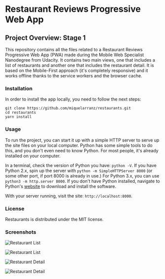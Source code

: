 # Restaurant Reviews Progressive Web App

## Project Overview: Stage 1

This repository contains all the files related to a Restaurant Reviews Progressive Web App (PWA) made during the Mobile Web Specialist Nanodegree from Udacity. It contains two main views, one that includes a list of restaurants and another one that includes the restaurant detail. It is based on the Mobile-First approach (it's completely responsive) and it works offline thanks to the service workers and the browser cache.

### Installation

In order to install the app locally, you need to follow the next steps:

```
git clone https://github.com/miquelarranz/restaurants.git
cd restaurants
yarn install
```

### Usage

To run the project, you can start it up with a simple HTTP server to serve up the site files on your local computer. Python has some simple tools to do this, and you don't even need to know Python. For most people, it's already installed on your computer.

In a terminal, check the version of Python you have: `python -V`. If you have Python 2.x, spin up the server with `python -m SimpleHTTPServer 8000` (or some other port, if port 8000 is already in use.) For Python 3.x, you can use `python3 -m http.server 8000`. If you don't have Python installed, navigate to Python's [website](https://www.python.org/) to download and install the software.

With your server running, visit the site: `http://localhost:8000`.

### License

Restaurants is distributed under the MIT license.

### Screenshots

![Restaurant List](img/docs/restaurant-list-1.png)

![Restaurant List](img/docs/restaurant-list-2.png)

![Restaurant Detail](img/docs/restaurant-detail-1.png)

![Restaurant Detail](img/docs/restaurant-detail-2.png)
